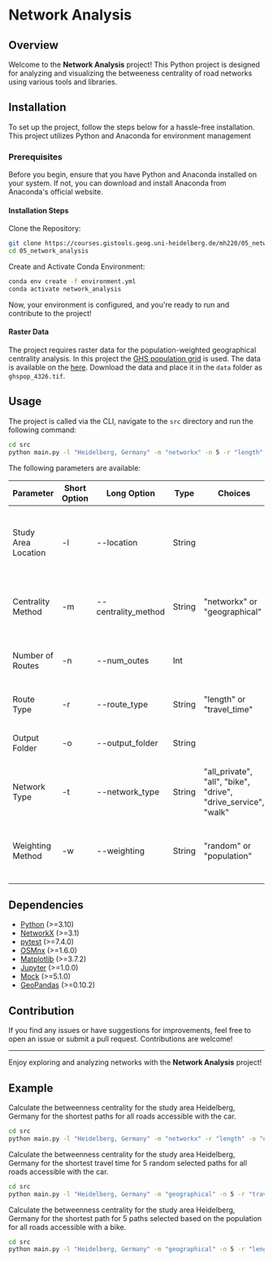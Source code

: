 # Network Analysis

## Overview

Welcome to the **Network Analysis** project! This Python project is designed for analyzing and visualizing the betweeness centrality of road networks using various tools and libraries.

## Installation

To set up the project, follow the steps below for a hassle-free installation. This project utilizes Python and Anaconda for environment management

### Prerequisites

Before you begin, ensure that you have Python and Anaconda installed on your system. If not, you can download and install Anaconda from Anaconda's official website.

#### Installation Steps

Clone the Repository:

```bash
git clone https://courses.gistools.geog.uni-heidelberg.de/mh220/05_network_analysis.git
cd 05_network_analysis
```

Create and Activate Conda Environment:

```bash
conda env create -f environment.yml
conda activate network_analysis
```
Now, your environment is configured, and you're ready to run and contribute to the project!

#### Raster Data

The project requires raster data for the population-weighted geographical centrality analysis. In this project the [GHS population grid](https://ghsl.jrc.ec.europa.eu/ghs_pop2023.php) is used. The data is available on the [here](https://jeodpp.jrc.ec.europa.eu/ftp/jrc-opendata/GHSL/GHS_POP_GLOBE_R2023A/GHS_POP_E2030_GLOBE_R2023A_4326_3ss/V1-0/GHS_POP_E2030_GLOBE_R2023A_4326_3ss_V1_0.zip). Download the data and place it in the `data` folder as `ghspop_4326.tif`.

## Usage

The project is called via the CLI, navigate to the `src` directory and run the following command:

```bash
cd src
python main.py -l "Heidelberg, Germany" -m "networkx" -n 5 -r "length" -o "output_results" -t "drive"
```

The following parameters are available:

| Parameter              | Short Option | Long Option         | Type   | Choices                                 | Default Value         | Description                               |
|------------------------|--------------|---------------------|--------|----------------------------------------|-----------------------|-------------------------------------------|
| Study Area Location    | -l           | --location          | String |                                        | "Dossenheim, Germany" | Study area, e.g., 'Heidelberg, Germany' (default: 'Dossenheim, Germany') |
| Centrality Method      | -m           | --centrality_method | String | "networkx" or "geographical"            | "networkx"            | Method to calculate centrality (default: networkx) |
| Number of Routes      | -n           | --num_outes         | Int    |                                        | -                     | Number of routes (only for the networkx method) |
| Route Type             | -r           | --route_type        | String | "length" or "travel_time"              | "length"              | Route type, optional, default: length     |
| Output Folder          | -o           | --output_folder     | String |                                        | "output_results"      | Output folder for results (default: output_results) |
| Network Type           | -t           | --network_type      | String | "all_private", "all", "bike", "drive", "drive_service", "walk" | "drive"               | Type of street network (default: drive) |
| Weighting Method       | -w           | --weighting         | String | "random" or "population"              | -                     | Weighting method for geographical centrality (default: random) |


## Dependencies

- [Python](https://www.python.org/) (>=3.10)
- [NetworkX](https://networkx.github.io/) (>=3.1)
- [pytest](https://pytest.org/) (>=7.4.0)
- [OSMnx](https://osmnx.readthedocs.io/) (>=1.6.0)
- [Matplotlib](https://matplotlib.org/) (>=3.7.2)
- [Jupyter](https://jupyter.org/) (>=1.0.0)
- [Mock](https://docs.python.org/3/library/unittest.mock.html) (>=5.1.0)
- [GeoPandas](https://geopandas.org/) (>=0.10.2)

## Contribution

If you find any issues or have suggestions for improvements, feel free to open an issue or submit a pull request. Contributions are welcome!

---

Enjoy exploring and analyzing networks with the **Network Analysis** project!

## Example

Calculate the betweenness centrality for the study area Heidelberg, Germany for the shortest paths for all roads accessible with the car.
```bash
cd src
python main.py -l "Heidelberg, Germany" -m "networkx" -r "length" -o "output_results" -t "drive"
```

Calculate the betweenness centrality for the study area Heidelberg, Germany for the shortest travel time for 5 random selected paths for all roads accessible with the car.
```bash
cd src
python main.py -l "Heidelberg, Germany" -m "geographical" -n 5 -r "travel_time" -o "output_results" -t "drive" -w "random"
```

Calculate the betweenness centrality for the study area Heidelberg, Germany for the shortest path for 5 paths selected based on the population for all roads accessible with a bike.
```bash
cd src
python main.py -l "Heidelberg, Germany" -m "geographical" -n 5 -r "length" -o "output_results" -t "bike" -w "population"
```
